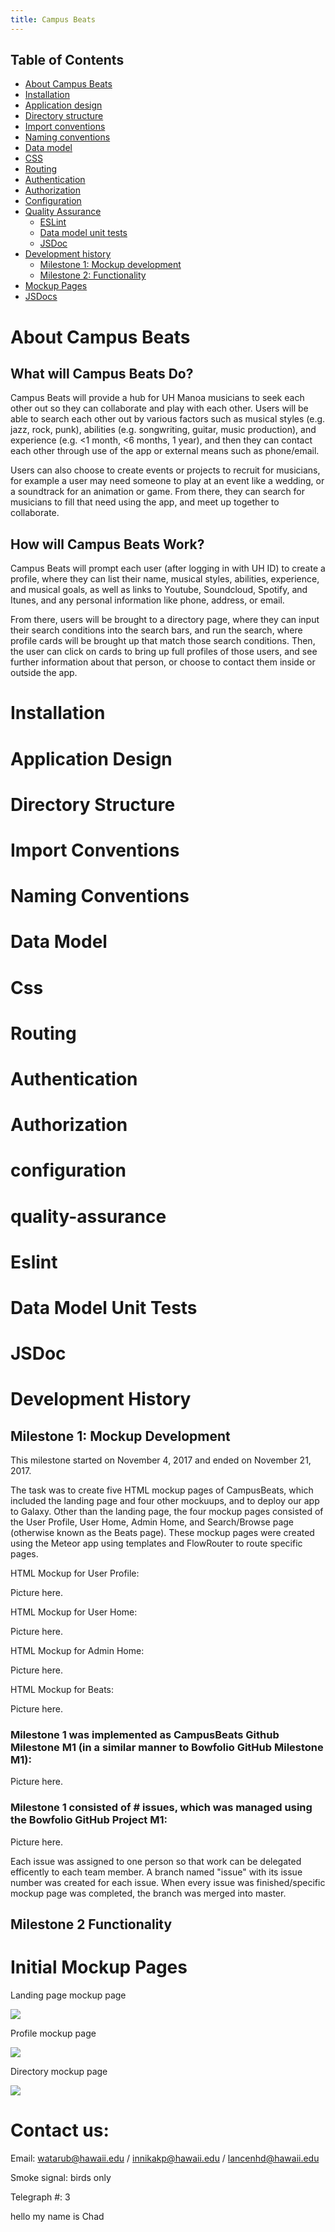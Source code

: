 ```yaml
---
title: Campus Beats
---
```


## Table of Contents
- [About Campus Beats](#about-campus-beats)  
- [Installation](#installation)
- [Application design](#application-design)
- [Directory structure](#directory-structure)
- [Import conventions](#import-conventions)
- [Naming conventions](#naming-conventions)
- [Data model](#data-model)
- [CSS](#css)
- [Routing](#routing)
- [Authentication](#authentication)
- [Authorization](#authorization)
- [Configuration](#configuration)
- [Quality Assurance](#quality-assurance)
  - [ESLint](#eslint)
  - [Data model unit tests](#data-model-unit-tests)
  - [JSDoc](#JSDoc)
- [Development history](#development-history)
  - [Milestone 1: Mockup development](#milestone-1-mockup-development)
  - [Milestone 2: Functionality](#milestone-2-functionality)
- [Mockup Pages](#mockup-pages)
- [JSDocs](/jsdocs)




# About Campus Beats

## What will Campus Beats Do?
Campus Beats will provide a hub for UH Manoa musicians to seek each other out so they can collaborate and play with each other. Users will be able to search each other out by various factors such as musical styles (e.g. jazz, rock, punk), abilities (e.g. songwriting, guitar, music production), and experience (e.g. <1 month, <6 months, 1 year), and then they can contact each other through use of the app or external means such as phone/email. 

Users can also choose to create events or projects to recruit for musicians, for example a user may need someone to play at an event like a wedding, or a soundtrack for an animation or game. From there, they can search for musicians to fill that need using the app, and meet up together to collaborate.

## How will Campus Beats Work?
Campus Beats will prompt each user (after logging in with UH ID) to create a profile, where they can list their name, musical styles, abilities, experience, and musical goals, as well as links to Youtube, Soundcloud, Spotify, and Itunes, and any personal information like phone, address, or email. 

From there, users will be brought to a directory page, where they can input their search conditions into the search bars, and run the search, where profile cards will be brought up that match those search conditions. Then, the user can click on cards to bring up full profiles of those users, and see further information about that person, or choose to contact them inside or outside the app.


# Installation

# Application Design 

# Directory Structure

# Import Conventions

# Naming Conventions

# Data Model

# Css 

# Routing 

# Authentication 

# Authorization 

# configuration 

# quality-assurance 

# Eslint 

# Data Model Unit Tests

# JSDoc

# Development History

## Milestone 1: Mockup Development
This milestone started on November 4, 2017 and ended on November 21, 2017. 

The task was to create five HTML mockup pages of CampusBeats, which included the landing page and four other mockuups, and to deploy our app to Galaxy. Other than the landing page, the four mockup pages consisted of the User Profile, User Home, Admin Home, and Search/Browse page (otherwise known as the Beats page). These mockup pages were created using the Meteor app using templates and FlowRouter to route specific pages.    

HTML Mockup for User Profile:

Picture here.

HTML Mockup for User Home:

Picture here.

HTML Mockup for Admin Home:

Picture here.

HTML Mockup for Beats:

Picture here.

### Milestone 1 was implemented as CampusBeats Github Milestone M1 (in a similar manner to Bowfolio GitHub Milestone M1):

Picture here.

### Milestone 1 consisted of # issues, which was managed using the Bowfolio GitHub Project M1:

Picture here.

Each issue was assigned to one person so that work can be delegated efficently to each team member. A branch named "issue" with its issue number was created for each issue. When every issue was finished/specific mockup page was completed, the branch was merged into master.

## Milestone 2 Functionality


# Initial Mockup Pages

Landing page mockup page

<img src="images/CampusBeatsLandingPage.png">

Profile mockup page

<img src="images/CampusBeatsProfile.png">

Directory mockup page

<img src="images/CampusBeatsFindUsersPage.png">

# Contact us:

Email: watarub@hawaii.edu / innikakp@hawaii.edu / lancenhd@hawaii.edu

Smoke signal: birds only

Telegraph #: 3


hello my name is Chad

